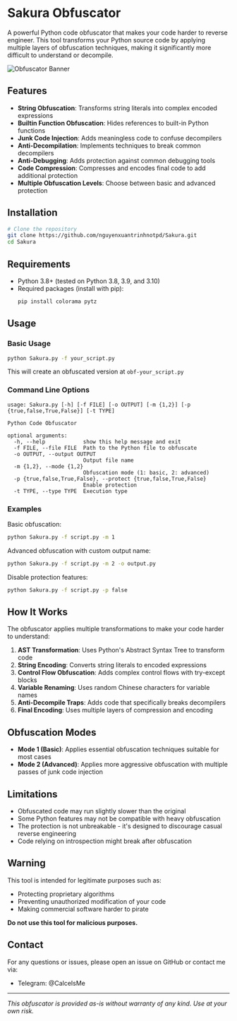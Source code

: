# Sakura Obfuscator

A powerful Python code obfuscator that makes your code harder to reverse engineer. This tool transforms your Python source code by applying multiple layers of obfuscation techniques, making it significantly more difficult to understand or decompile.

![Obfuscator Banner](https://kukui.ch/wp-content/uploads/2024/05/Z-BP-21SAKURA1-1536x1152-1.jpg)

## Features

- **String Obfuscation**: Transforms string literals into complex encoded expressions
- **Builtin Function Obfuscation**: Hides references to built-in Python functions
- **Junk Code Injection**: Adds meaningless code to confuse decompilers
- **Anti-Decompilation**: Implements techniques to break common decompilers
- **Anti-Debugging**: Adds protection against common debugging tools
- **Code Compression**: Compresses and encodes final code to add additional protection
- **Multiple Obfuscation Levels**: Choose between basic and advanced protection

## Installation

```bash
# Clone the repository
git clone https://github.com/nguyenxuantrinhnotpd/Sakura.git
cd Sakura
```

## Requirements

- Python 3.8+ (tested on Python 3.8, 3.9, and 3.10)
- Required packages (install with pip):
  ```bash
  pip install colorama pytz
  ```

## Usage

### Basic Usage

```bash
python Sakura.py -f your_script.py
```

This will create an obfuscated version at `obf-your_script.py`

### Command Line Options

```
usage: Sakura.py [-h] [-f FILE] [-o OUTPUT] [-m {1,2}] [-p {true,false,True,False}] [-t TYPE]

Python Code Obfuscator

optional arguments:
  -h, --help            show this help message and exit
  -f FILE, --file FILE  Path to the Python file to obfuscate
  -o OUTPUT, --output OUTPUT
                        Output file name
  -m {1,2}, --mode {1,2}
                        Obfuscation mode (1: basic, 2: advanced)
  -p {true,false,True,False}, --protect {true,false,True,False}
                        Enable protection
  -t TYPE, --type TYPE  Execution type
```

### Examples

Basic obfuscation:
```bash
python Sakura.py -f script.py -m 1
```

Advanced obfuscation with custom output name:
```bash
python Sakura.py -f script.py -m 2 -o output.py
```

Disable protection features:
```bash
python Sakura.py -f script.py -p false
```

## How It Works

The obfuscator applies multiple transformations to make your code harder to understand:

1. **AST Transformation**: Uses Python's Abstract Syntax Tree to transform code
2. **String Encoding**: Converts string literals to encoded expressions
3. **Control Flow Obfuscation**: Adds complex control flows with try-except blocks
4. **Variable Renaming**: Uses random Chinese characters for variable names
5. **Anti-Decompile Traps**: Adds code that specifically breaks decompilers
6. **Final Encoding**: Uses multiple layers of compression and encoding

## Obfuscation Modes

- **Mode 1 (Basic)**: Applies essential obfuscation techniques suitable for most cases
- **Mode 2 (Advanced)**: Applies more aggressive obfuscation with multiple passes of junk code injection

## Limitations

- Obfuscated code may run slightly slower than the original
- Some Python features may not be compatible with heavy obfuscation
- The protection is not unbreakable - it's designed to discourage casual reverse engineering
- Code relying on introspection might break after obfuscation

## Warning

This tool is intended for legitimate purposes such as:
- Protecting proprietary algorithms
- Preventing unauthorized modification of your code
- Making commercial software harder to pirate

**Do not use this tool for malicious purposes.**

## Contact

For any questions or issues, please open an issue on GitHub or contact me via:
- Telegram: @CalceIsMe

---

*This obfuscator is provided as-is without warranty of any kind. Use at your own risk.*
